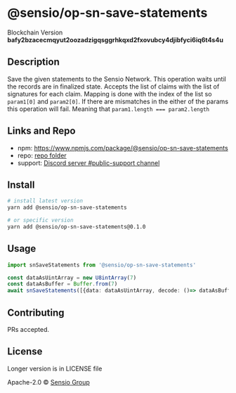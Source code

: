 
  # @sensio/op-sn-save-statements

  Blockchain Version **bafy2bzacecmqyut2oozadzigqsggrhkqxd2fxovubcy4djibfyci6iq6t4s4u**
  

  ## Description 
  
  Save the given statements to the Sensio Network. This operation waits until the records are in finalized state. Accepts the list of claims with the list of signatures for each claim. Mapping is done with the index of the list so `param1[0]` and `param2[0]`. If there are mismatches in the either of the params this operation will fail. Meaning that `param1.length === param2.length`
  
  ##  Links and Repo

  * npm: https://www.npmjs.com/package/@sensio/op-sn-save-statements
  * repo: [repo folder](https://gitlab.com/sensio_group/network-js-sdk/-/tree/master/operations/snSaveStatements)
  * support: [Discord server #public-support channel](https://discord.gg/RQ9g29y) 

  ## Install
  
  ```sh
  # install latest version
  yarn add @sensio/op-sn-save-statements

  # or specific version
  yarn add @sensio/op-sn-save-statements@0.1.0
  ```
  
  ## Usage
  
  ```ts
  import snSaveStatements from '@sensio/op-sn-save-statements'

  const dataAsUintArray = new U8intArray(7)
  const dataAsBuffer = Buffer.from(7)
  await snSaveStatements([{data: dataAsUintArray, decode: ()=> dataAsBuffer}])
  ```
  
  ## Contributing
  
  PRs accepted.
  
  ## License
  
  Longer version is in LICENSE file
  
  Apache-2.0 © [Sensio Group](https://sensio.group) 
  